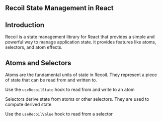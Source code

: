 

## Recoil State Management in React

## Introduction

Recoil is a state management library for React that provides a simple and powerful way to manage application state. it provides features like atoms, selectors, and atom effects.

## Atoms and Selectors

Atoms are the fundamental units of state in Recoil. They represent a piece of state that can be read from and written to.

Use the `useRecoilState` hook to read from and write to an atom

Selectors derive state from atoms or other selectors. They are used to compute derived state.

Use the `useRecoilValue` hook to read from a selector
